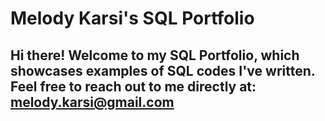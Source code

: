 # Melody Karsi's SQL Portfolio
## Hi there! Welcome to my SQL Portfolio, which showcases examples of SQL codes I've written. Feel free to reach out to me directly at: melody.karsi@gmail.com
